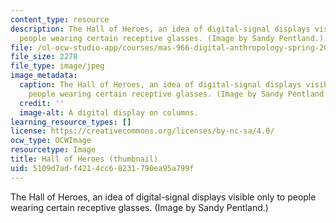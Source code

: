 ```yaml
---
content_type: resource
description: The Hall of Heroes, an idea of digital-signal displays visible only to
  people wearing certain receptive glasses. (Image by Sandy Pentland.)
file: /ol-ocw-studio-app/courses/mas-966-digital-anthropology-spring-2003/5109d7adf4214cc68231790ea95a799f_mas-966s03-th.jpg
file_size: 2278
file_type: image/jpeg
image_metadata:
  caption: The Hall of Heroes, an idea of digital-signal displays visible only to
    people wearing certain receptive glasses. (Image by Sandy Pentland.)
  credit: ''
  image-alt: A digital display on columns.
learning_resource_types: []
license: https://creativecommons.org/licenses/by-nc-sa/4.0/
ocw_type: OCWImage
resourcetype: Image
title: Hall of Heroes (thumbnail)
uid: 5109d7ad-f421-4cc6-8231-790ea95a799f
---
```

The Hall of Heroes, an idea of digital-signal displays visible only to people wearing certain receptive glasses. (Image by Sandy Pentland.)